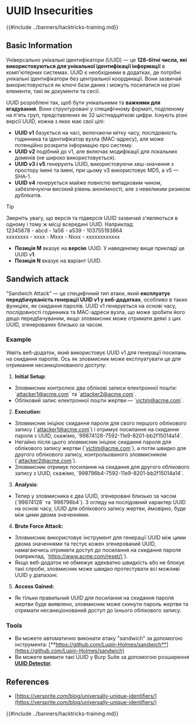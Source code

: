 # UUID Insecurities

{{#include ../banners/hacktricks-training.md}}

## Basic Information

Універсально унікальні ідентифікатори (UUID) — це **128-бітні числа, які використовуються для унікальної ідентифікації інформації** в комп'ютерних системах. UUID є необхідними в додатках, де потрібні унікальні ідентифікатори без центральної координації. Вони зазвичай використовуються як ключі бази даних і можуть посилатися на різні елементи, такі як документи та сесії.

UUID розроблені так, щоб бути унікальними та **важкими для вгадування**. Вони структуровані у специфічному форматі, поділеному на п'ять груп, представлених як 32 шістнадцяткові цифри. Існують різні версії UUID, кожна з яких має свої цілі:

- **UUID v1** базується на часі, включаючи мітку часу, послідовність годинника та ідентифікатор вузла (MAC-адресу), але може потенційно розкрити інформацію про систему.
- **UUID v2** подібний до v1, але включає модифікації для локальних доменів (не широко використовується).
- **UUID v3 і v5** генерують UUID, використовуючи хеш-значення з простору імені та імені, при цьому v3 використовує MD5, а v5 — SHA-1.
- **UUID v4** генерується майже повністю випадковим чином, забезпечуючи високий рівень анонімності, але з невеликим ризиком дублікатів.

> [!TIP]
> Зверніть увагу, що версія та підверсія UUID зазвичай з'являються в одному і тому ж місці всередині UUID. Наприклад:\
> 12345678 - abcd - 1a56 - a539 - 103755193864\
> xxxxxxxx - xxxx - Mxxx - Nxxx - xxxxxxxxxxxx
>
> - **Позиція M** вказує на **версію** UUID. У наведеному вище прикладі це UUID v**1**.
> - **Позиція N** вказує на варіант UUID.

## Sandwich attack

"Sandwich Attack" — це специфічний тип атаки, який **експлуатує передбачуваність генерації UUID v1 у веб-додатках**, особливо в таких функціях, як скидання паролів. UUID v1 генерується на основі часу, послідовності годинника та MAC-адреси вузла, що може зробити його дещо передбачуваним, якщо зловмисник може отримати деякі з цих UUID, згенерованих близько за часом.

### Example

Уявіть веб-додаток, який використовує UUID v1 для генерації посилань на скидання паролів. Ось як зловмисник може експлуатувати це для отримання несанкціонованого доступу:

1. **Initial Setup**:

- Зловмисник контролює два облікові записи електронної пошти: \`attacker1@acme.com\` та \`attacker2@acme.com\`.
- Обліковий запис електронної пошти жертви — \`victim@acme.com\`.

2. **Execution**:

- Зловмисник ініціює скидання пароля для свого першого облікового запису (\`attacker1@acme.com\`) і отримує посилання на скидання пароля з UUID, скажімо, \`99874128-7592-11e9-8201-bb2f15014a14\`.
- Негайно після цього зловмисник ініціює скидання пароля для облікового запису жертви (\`victim@acme.com\`), а потім швидко для другого облікового запису, контрольованого зловмисником (\`attacker2@acme.com\`).
- Зловмисник отримує посилання на скидання для другого облікового запису з UUID, скажімо, \`998796b4-7592-11e9-8201-bb2f15014a14\`.

3. **Analysis**:

- Тепер у зловмисника є два UUID, згенеровані близько за часом (\`99874128\` та \`998796b4\`). З огляду на послідовний характер UUID на основі часу, UUID для облікового запису жертви, ймовірно, буде між цими двома значеннями.

4. **Brute Force Attack:**

- Зловмисник використовує інструмент для генерації UUID між цими двома значеннями та тестує кожен згенерований UUID, намагаючись отримати доступ до посилання на скидання пароля (наприклад, \`https://www.acme.com/reset/\<generated-UUID>\`).
- Якщо веб-додаток не обмежує адекватно швидкість або не блокує такі спроби, зловмисник може швидко протестувати всі можливі UUID у діапазоні.

5. **Access Gained:**

- Як тільки правильний UUID для посилання на скидання пароля жертви буде виявлено, зловмисник може скинути пароль жертви та отримати несанкціонований доступ до їхнього облікового запису.

### Tools

- Ви можете автоматично виконати атаку "sandwich" за допомогою інструмента: [**https://github.com/Lupin-Holmes/sandwich**](https://github.com/Lupin-Holmes/sandwich)
- Ви можете виявити такі UUID у Burp Suite за допомогою розширення [**UUID Detector**](https://portswigger.net/bappstore/65f32f209a72480ea5f1a0dac4f38248).

## References

- [https://versprite.com/blog/universally-unique-identifiers/](https://versprite.com/blog/universally-unique-identifiers/)

{{#include ../banners/hacktricks-training.md}}
